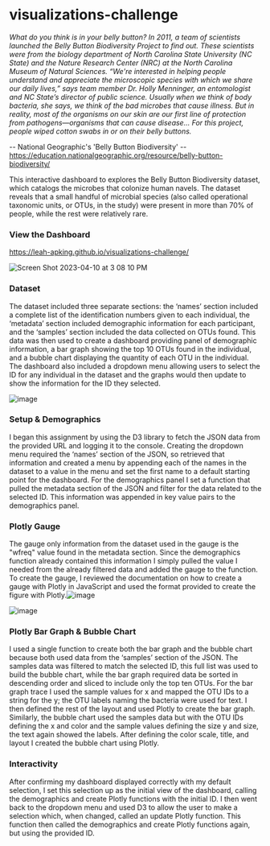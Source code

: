 # visualizations-challenge

*What do you think is in your belly button? In 2011, a team of scientists launched the Belly Button Biodiversity Project to find out. These scientists were from the biology department of North Carolina State University (NC State) and the Nature Research Center (NRC) at the North Carolina Museum of Natural Sciences. “We're interested in helping people understand and appreciate the microscopic species with which we share our daily lives,” says team member Dr. Holly Menninger, an entomologist and NC State’s director of public science. Usually when we think of body bacteria, she says, we think of the bad microbes that cause illness. But in reality, most of the organisms on our skin are our first line of protection from pathogens—organisms that can cause disease... For this project, people wiped cotton swabs in or on their belly buttons.*

-- National Geographic's 'Belly Button Biodiversity' -- https://education.nationalgeographic.org/resource/belly-button-biodiversity/

This interactive dashboard to explores the Belly Button Biodiversity dataset, which catalogs the microbes that colonize human navels. The dataset reveals that a small handful of microbial species (also called operational taxonomic units, or OTUs, in the study) were present in more than 70% of people, while the rest were relatively rare.

### View the Dashboard
https://leah-apking.github.io/visualizations-challenge/

![Screen Shot 2023-04-10 at 3 08 10 PM](https://user-images.githubusercontent.com/119013360/230976879-9348a235-2a46-427c-8ce7-813d5a23e09c.png)

### Dataset

The dataset included three separate sections: the ‘names’ section included a complete list of the identification numbers given to each individual, the ‘metadata’ section included demographic information for each participant, and the ‘samples’ section included the data collected on OTUs found. This data was then used to create a dashboard providing panel of demographic information, a bar graph showing the top 10 OTUs found in the individual, and a bubble chart displaying the quantity of each OTU in the individual. The dashboard also included a dropdown menu allowing users to select the ID for any individual in the dataset and the graphs would then update to show the information for the ID they selected.

![image](https://user-images.githubusercontent.com/119013360/230991590-8dfde2ae-5ded-4e2b-891c-5a0ffb789903.png)

### Setup & Demographics

I began this assignment by using the D3 library to fetch the JSON data from the provided URL and logging it to the console. Creating the dropdown menu required the ‘names’ section of the JSON, so retrieved that information and created a menu by appending each of the names in the dataset to a value in the menu and set the first name to a default starting point for the dashboard. For the demographics panel I set a function that pulled the metadata section of the JSON and filter for the data related to the selected ID. This information was appended in key value pairs to the demographics panel.

### Plotly Gauge

The gauge only information from the dataset used in the gauge is the "wfreq" value found in the metadata section. Since the demographics function already contained this information I simply pulled the value I needed from the already filtered data and added the gauge to the function. To create the gauge, I reviewed the documentation on how to create a gauge with Plotly in JavaScript and used the format provided to create the figure with Plotly.![image](https://github.com/leah-apking/visualizations-challenge/assets/119013360/d853e707-dfcc-41f4-9811-e182126cf2ea)

![image](https://user-images.githubusercontent.com/119013360/230974841-10b0d7fa-896b-4a5b-a8b0-7d9b3cbfcd56.png)

### Plotly Bar Graph & Bubble Chart

I used a single function to create both the bar graph and the bubble chart because both used data from the ‘samples’ section of the JSON. The samples data was filtered to match the selected ID, this full list was used to build the bubble chart, while the bar graph required data be sorted in descending order and sliced to include only the top ten OTUs. For the bar graph trace I used the sample values for x and mapped the OTU IDs to a string for the y; the OTU labels naming the bacteria were used for text. I then defined the rest of the layout and used Plotly to create the bar graph. Similarly, the bubble chart used the samples data but with the OTU IDs defining the x and color and the sample values defining the size y and size, the text again showed the labels. After defining the color scale, title, and layout I created the bubble chart using Plotly.

### Interactivity

After confirming my dashboard displayed correctly with my default selection, I set this selection up as the initial view of the dashboard, calling the demographics and create Plotly functions with the initial ID. I then went back to the dropdown menu and used D3 to allow the user to make a selection which, when changed, called an update Plotly function. This function then called the demographics and create Plotly functions again, but using the provided ID.
